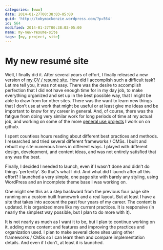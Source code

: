 ```yaml
---
categories: [www]
date: 2014-01-27T00:38:03-05:00
guid: 'http://tobymackenzie.wordpress.com/?p=564'
id: 564
modified: 2014-01-27T00:38:03-05:00
name: my-new-resume-site
tags: [my, project, site]
---
```


My new resumé site
===================

Well, I finally did it.  After several years of effort, I finally released a new version of [my CV / resumé site](https://www.tobymackenzie.com/).  How did I accomplish such a difficult task? Let me tell you, it was not easy.  There was the desire to accomplish perfection that I did not have enough time for in my day job, to make everything organized and set up in the best possible way, that I might be able to draw from for other sites.  There was the want to learn new things that I don't use at work that might be useful or at least give me ideas and be important to know for my career in general.  And, of course, there was the fatigue from doing very similar work for long periods of time at my actual job, and working on some of the more [general use projects](https://github.com/tobymackenzie?tab=repositories) I work on on github.

I spent countless hours reading about different best practices and methods.  I researched and tried several different frameworks / CMSs.  I built and rebuilt my site numerous times in different ways.  I played with different design, development, and content ideas, and was not entirely satisfied that any was the best.

<!--more-->

Finally, I decided I needed to launch, even if I wasn't done and didn't do things 'perfectly'.  So that's what I did.  And what did I launch after all this effort?  I launched a very simple, one page site with barely any styling, using WordPress and an incomplete theme base I was working on.

One might see this as a step backward from the previous four page site running on a custom built framework and a real layout.  But at least I have a site that takes into account the past four years of my career.  The content is updated.  It is organized more like my current practices.  It is responsive (in nearly the simplest way possible, but I plan to do more with it).

It is not nearly as much as I want it to be, but I plan to continue working on it, adding more content and features and improving the practices and organization used.  I plan to make several clone sites using other frameworks / CMSs so I can learn them and compare implementation details.  And even if I don't, at least it is launched.
